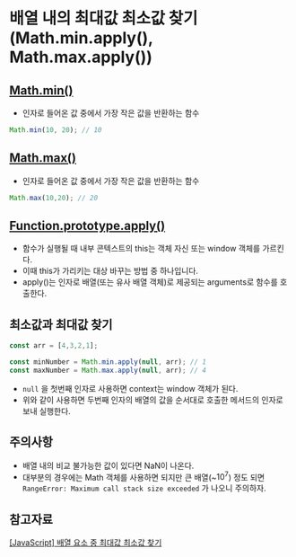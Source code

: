 # 배열 내의 최대값 최소값 찾기(Math.min.apply(), Math.max.apply())

## [Math.min()](https://developer.mozilla.org/ko/docs/Web/JavaScript/Reference/Global_Objects/Math/min)

- 인자로 들어온 값 중에서 가장 작은 값을 반환하는 함수

```jsx
Math.min(10, 20); // 10
```

## [Math.max()](https://developer.mozilla.org/ko/docs/Web/JavaScript/Reference/Global_Objects/Math/max)

- 인자로 들어온 값 중에서 가장 작은 값을 반환하는 함수

```jsx
Math.max(10,20); // 20
```

## [Function.prototype.apply()](https://developer.mozilla.org/ko/docs/Web/JavaScript/Reference/Global_Objects/Function/apply)

- 함수가 실행될 때 내부 콘텍스트의 this는 객체 자신 또는 window 객체를 가르킨다.
- 이때 this가 가리키는 대상 바꾸는 방법 중 하나입니다.
- apply()는 인자로 배열(또는 유사 배열 객체)로 제공되는 arguments로 함수를 호출한다.

## 최소값과 최대값 찾기

```jsx
const arr = [4,3,2,1];

const minNumber = Math.min.apply(null, arr); // 1
const maxNumber = Math.max.apply(null, arr); // 4
```

- `null` 을 첫번째 인자로 사용하면 context는 window 객체가 된다.
- 위와 같이 사용하면 두번째 인자의 배열의 값을 순서대로 호출한 메서드의 인자로 보내 실행한다.

## 주의사항

- 배열 내의 비교 불가능한 값이 있다면 NaN이 나온다. 
- 대부분의 경우에는 Math 객체를 사용하면 되지만 큰 배열(~$10^7$) 정도 되면 `RangeError: Maximum call stack size exceeded` 가 나오니 주의하자.

## 참고자료

[[JavaScript] 배열 요소 중 최대값 최소값 찾기](https://programmingsummaries.tistory.com/108)
